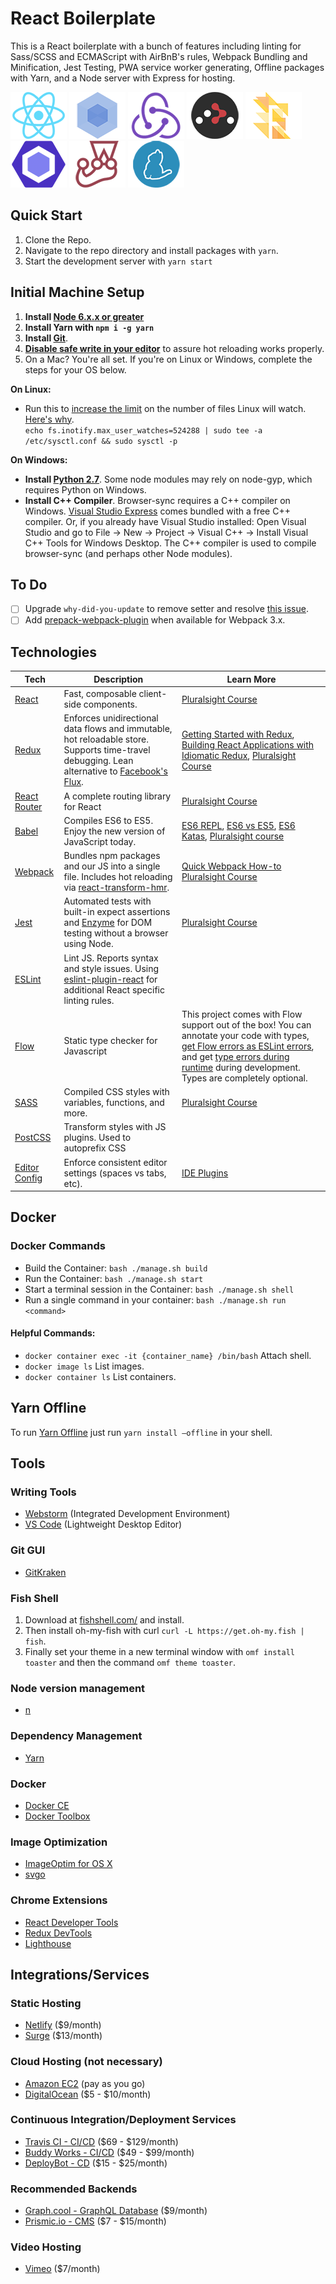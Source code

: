 # React Boilerplate

This is a React boilerplate with a bunch of features including linting for Sass/SCSS and ECMAScript with AirBnB's rules, Webpack Bundling and Minification, Jest Testing, PWA service worker generating, Offline packages with Yarn, and a Node server with Express for hosting.

[![React](/internals/img/react.png)](https://facebook.github.io/react/)
[![Webpack](/internals/img/webpack.png)](https://webpack.github.io/)
[![Redux](/internals/img/redux.png)](http://redux.js.org/)
[![React Router](/internals/img/react-router.png)](https://github.com/ReactTraining/react-router)
[![Flow](/internals/img/flow.png)](https://flowtype.org/)
[![ESLint](/internals/img/eslint.png)](http://eslint.org/)
[![Jest](/internals/img/jest.png)](https://facebook.github.io/jest/)
[![Yarn](/internals/img/yarn.png)](https://yarnpkg.com/)

## Quick Start
1. Clone the Repo.
1. Navigate to the repo directory and install packages with `yarn`.
1. Start the development server with `yarn start`

## Initial Machine Setup
1. **Install [Node 6.x.x or greater](https://nodejs.org)**
1. **Install Yarn with `npm i -g yarn`**
1. **Install [Git](https://git-scm.com/downloads)**. 
1. **[Disable safe write in your editor](http://webpack.github.io/docs/webpack-dev-server.html#working-with-editors-ides-supporting-safe-write)** to assure hot reloading works properly.
1. On a Mac? You're all set. If you're on Linux or Windows, complete the steps for your OS below.  

**On Linux:**  

 * Run this to [increase the limit](http://stackoverflow.com/questions/16748737/grunt-watch-error-waiting-fatal-error-watch-enospc) on the number of files Linux will watch. [Here's why](https://github.com/coryhouse/react-slingshot/issues/6).    
`echo fs.inotify.max_user_watches=524288 | sudo tee -a /etc/sysctl.conf && sudo sysctl -p` 

**On Windows:** 

* **Install [Python 2.7](https://www.python.org/downloads/)**. Some node modules may rely on node-gyp, which requires Python on Windows.
* **Install C++ Compiler**. Browser-sync requires a C++ compiler on Windows. [Visual Studio Express](https://www.visualstudio.com/en-US/products/visual-studio-express-vs) comes bundled with a free C++ compiler. Or, if you already have Visual Studio installed: Open Visual Studio and go to File -> New -> Project -> Visual C++ -> Install Visual C++ Tools for Windows Desktop. The C++ compiler is used to compile browser-sync (and perhaps other Node modules).

## To Do
- [ ] Upgrade `why-did-you-update` to remove setter and resolve [this issue](https://github.com/garbles/why-did-you-update/issues/45).
- [ ] Add [prepack-webpack-plugin](https://github.com/gajus/prepack-webpack-plugin) when available for Webpack 3.x.

## Technologies

| **Tech** | **Description** |**Learn More**|
|----------|-------|---|
| [React](https://facebook.github.io/react/)  |   Fast, composable client-side components.    | [Pluralsight Course](https://www.pluralsight.com/courses/react-flux-building-applications)  |
| [Redux](http://redux.js.org) |  Enforces unidirectional data flows and immutable, hot reloadable store. Supports time-travel debugging. Lean alternative to [Facebook's Flux](https://facebook.github.io/flux/docs/overview.html).| [Getting Started with Redux](https://egghead.io/courses/getting-started-with-redux), [Building React Applications with Idiomatic Redux](https://egghead.io/courses/building-react-applications-with-idiomatic-redux), [Pluralsight Course](http://www.pluralsight.com/courses/react-redux-react-router-es6)|
| [React Router](https://github.com/reactjs/react-router) | A complete routing library for React | [Pluralsight Course](https://www.pluralsight.com/courses/react-flux-building-applications) |
| [Babel](http://babeljs.io) |  Compiles ES6 to ES5. Enjoy the new version of JavaScript today.     | [ES6 REPL](https://babeljs.io/repl/), [ES6 vs ES5](http://es6-features.org), [ES6 Katas](http://es6katas.org), [Pluralsight course](https://www.pluralsight.com/courses/javascript-fundamentals-es6)    |
| [Webpack](http://webpack.github.io) | Bundles npm packages and our JS into a single file. Includes hot reloading via [react-transform-hmr](https://www.npmjs.com/package/react-transform-hmr). | [Quick Webpack How-to](https://github.com/petehunt/webpack-howto) [Pluralsight Course](https://www.pluralsight.com/courses/webpack-fundamentals)|
| [Jest](https://facebook.github.io/jest/) | Automated tests with built-in expect assertions and [Enzyme](https://github.com/airbnb/enzyme) for DOM testing without a browser using Node. | [Pluralsight Course](https://www.pluralsight.com/courses/testing-javascript) |
| [ESLint](http://eslint.org/)| Lint JS. Reports syntax and style issues. Using [eslint-plugin-react](https://github.com/yannickcr/eslint-plugin-react) for additional React specific linting rules. | |
| [Flow](https://flow.org/)| Static type checker for Javascript | This project comes with Flow support out of the box! You can annotate your code with types, [get Flow errors as ESLint errors](https://github.com/amilajack/eslint-plugin-flowtype-errors), and get [type errors during runtime](https://github.com/codemix/flow-runtime) during development. Types are completely optional.|
| [SASS](http://sass-lang.com/) | Compiled CSS styles with variables, functions, and more. | [Pluralsight Course](https://www.pluralsight.com/courses/better-css)|
| [PostCSS](https://github.com/postcss/postcss) | Transform styles with JS plugins. Used to autoprefix CSS |
| [Editor Config](http://editorconfig.org) | Enforce consistent editor settings (spaces vs tabs, etc). | [IDE Plugins](http://editorconfig.org/#download) |

## Docker

### Docker Commands
- Build the Container: `bash ./manage.sh build`
- Run the Container: `bash ./manage.sh start`
- Start a terminal session in the Container: `bash ./manage.sh shell`
- Run a single command in your container: `bash ./manage.sh run <command>`

#### Helpful Commands:
- `docker container exec -it {container_name} /bin/bash` Attach shell.
- `docker image ls` List images.
- `docker container ls` List containers.

## Yarn Offline
To run [Yarn Offline](https://yarnpkg.com/blog/2016/11/24/offline-mirror/) just run `yarn install –offline` in your shell.

## Tools

### Writing Tools
- [Webstorm](https://www.jetbrains.com/webstorm/) (Integrated Development Environment)
- [VS Code](https://code.visualstudio.com/) (Lightweight Desktop Editor)

### Git GUI
- [GitKraken](https://www.gitkraken.com/)

### Fish Shell
1. Download at [fishshell.com/](https://fishshell.com/) and install.
1. Then install oh-my-fish with curl `curl -L https://get.oh-my.fish | fish`.
1. Finally set your theme in a new terminal window with `omf install toaster` and then the command `omf theme toaster`.

### Node version management
- [n](https://github.com/tj/n)

### Dependency Management
- [Yarn](https://yarnpkg.com/en/)

### Docker
- [Docker CE](https://www.docker.com/community-edition)
- [Docker Toolbox](https://www.docker.com/products/docker-toolbox)

### Image Optimization
- [ImageOptim for OS X](https://imageoptim.com/mac)
- [svgo](https://github.com/svg/svgo)

### Chrome Extensions
- [React Developer Tools](https://chrome.google.com/webstore/detail/react-developer-tools/fmkadmapgofadopljbjfkapdkoienihi)
- [Redux DevTools](https://chrome.google.com/webstore/detail/redux-devtools/lmhkpmbekcpmknklioeibfkpmmfibljd)
- [Lighthouse](https://chrome.google.com/webstore/detail/lighthouse/blipmdconlkpinefehnmjammfjpmpbjk)

## Integrations/Services

### Static Hosting
- [Netlify](https://www.netlify.com) ($9/month)
- [Surge](http://surge.sh/) ($13/month)

### Cloud Hosting (not necessary)
- [Amazon EC2](https://aws.amazon.com/ec2) (pay as you go)
- [DigitalOcean](https://www.digitalocean.com) ($5 - $10/month)

### Continuous Integration/Deployment Services
- [Travis CI - CI/CD](https://travis-ci.com/) ($69 - $129/month)
- [Buddy Works - CI/CD](https://buddy.works) ($49 - $99/month)
- [DeployBot - CD](https://deploybot.com/) ($15 - $25/month)

### Recommended Backends
- [Graph.cool - GraphQL Database](https://www.graph.cool/) ($9/month)
- [Prismic.io - CMS](https://prismic.io/) ($7 - $15/month)

### Video Hosting
- [Vimeo](https://vimeo.com/) ($7/month)
